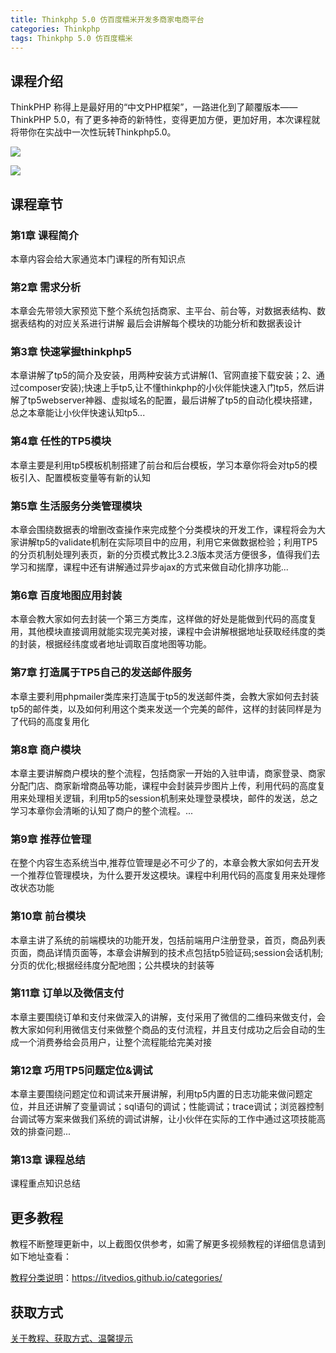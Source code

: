 ```yaml
---
title: Thinkphp 5.0 仿百度糯米开发多商家电商平台
categories: Thinkphp
tags: Thinkphp 5.0 仿百度糯米
---
```


## 课程介绍

ThinkPHP 称得上是最好用的“中文PHP框架”，一路进化到了颠覆版本——ThinkPHP 5.0，有了更多神奇的新特性，变得更加方便，更加好用，本次课程就将带你在实战中一次性玩转Thinkphp5.0。

![](http://oqn6ggw87.bkt.clouddn.com/Thinkphp仿百度糯米开发多商家电商平台1.png)

<!--more-->

![](http://oqn6ggw87.bkt.clouddn.com/Thinkphp仿百度糯米开发多商家电商平台2.png)

## 课程章节

### 第1章 课程简介

本章内容会给大家通览本门课程的所有知识点

### 第2章 需求分析

本章会先带领大家预览下整个系统包括商家、主平台、前台等，对数据表结构、数据表结构的对应关系进行讲解 最后会讲解每个模块的功能分析和数据表设计

### 第3章 快速掌握thinkphp5

本章讲解了tp5的简介及安装，用两种安装方式讲解(1、官网直接下载安装；2、通过composer安装);快速上手tp5,让不懂thinkphp的小伙伴能快速入门tp5，然后讲解了tp5webserver神器、虚拟域名的配置，最后讲解了tp5的自动化模块搭建，总之本章能让小伙伴快速认知tp5...

### 第4章 任性的TP5模块

本章主要是利用tp5模板机制搭建了前台和后台模板，学习本章你将会对tp5的模板引入、配置模板变量等有新的认知

### 第5章 生活服务分类管理模块

本章会围绕数据表的增删改查操作来完成整个分类模块的开发工作，课程将会为大家讲解tp5的validate机制在实际项目中的应用，利用它来做数据检验；利用TP5的分页机制处理列表页，新的分页模式教比3.2.3版本灵活方便很多，值得我们去学习和揣摩，课程中还有讲解通过异步ajax的方式来做自动化排序功能...

### 第6章 百度地图应用封装

本章会教大家如何去封装一个第三方类库，这样做的好处是能做到代码的高度复用，其他模块直接调用就能实现完美对接，课程中会讲解根据地址获取经纬度的类的封装，根据经纬度或者地址调取百度地图等功能。

### 第7章 打造属于TP5自己的发送邮件服务

本章主要利用phpmailer类库来打造属于tp5的发送邮件类，会教大家如何去封装tp5的邮件类，以及如何利用这个类来发送一个完美的邮件，这样的封装同样是为了代码的高度复用化

### 第8章 商户模块

本章主要讲解商户模块的整个流程，包括商家一开始的入驻申请，商家登录、商家分配门店、商家新增商品等功能，课程中会封装异步图片上传，利用代码的高度复用来处理相关逻辑，利用tp5的session机制来处理登录模块，邮件的发送，总之学习本章你会清晰的认知了商户的整个流程。...

### 第9章 推荐位管理

在整个内容生态系统当中,推荐位管理是必不可少了的，本章会教大家如何去开发一个推荐位管理模块，为什么要开发这模块。课程中利用代码的高度复用来处理修改状态功能

### 第10章 前台模块

本章主讲了系统的前端模块的功能开发，包括前端用户注册登录，首页，商品列表页面，商品详情页面等，本章会讲解到的技术点包括tp5验证码;session会话机制;分页的优化;根据经纬度分配地图；公共模块的封装等

### 第11章 订单以及微信支付

本章主要围绕订单和支付来做深入的讲解，支付采用了微信的二维码来做支付，会教大家如何利用微信支付来做整个商品的支付流程，并且支付成功之后会自动的生成一个消费券给会员用户，让整个流程能给完美对接

### 第12章 巧用TP5问题定位&调试

本章主要围绕问题定位和调试来开展讲解，利用tp5内置的日志功能来做问题定位，并且还讲解了变量调试；sql语句的调试；性能调试；trace调试；浏览器控制台调试等方案来做我们系统的调试讲解，让小伙伴在实际的工作中通过这项技能高效的排查问题...

### 第13章 课程总结

课程重点知识总结

## 更多教程

教程不断整理更新中，以上截图仅供参考，如需了解更多视频教程的详细信息请到如下地址查看：

[教程分类说明](https://itvedios.github.io/categories/)：<https://itvedios.github.io/categories/>

## 获取方式

[关于教程、获取方式、温馨提示](https://itvedios.github.io/about/)